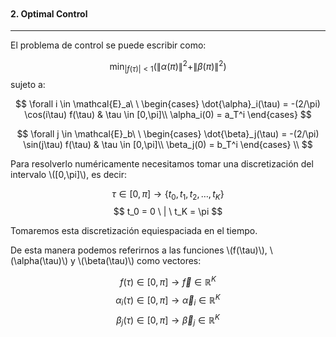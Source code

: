 <section>

<section>
<p style="padding-top:200px"></p>
</section>

<h4>2. Optimal Control</h4>
<hr>


<section>
<p>El problema de control se puede escribir como:</p>

$$
    \min_{|f(\tau) |<1} \Big(\|{\alpha}(\pi)\|^2 + \|  {\beta}(\pi)\|^2 \Big)
 $$
sujeto a:

 $$
     \forall i \in \mathcal{E}_a\ \ 
    \begin{cases}
        \dot{\alpha}_i(\tau) = -(2/\pi) \cos(i\tau) f(\tau) & \tau \in [0,\pi]\\
        \alpha_i(0) = a_T^i
    \end{cases} 
$$

$$
     \forall j \in \mathcal{E}_b\ \ 
    \begin{cases}
        \dot{\beta}_j(\tau) = -(2/\pi) \sin(j\tau) f(\tau) & \tau \in [0,\pi]\\
        \beta_j(0) =  b_T^i
    \end{cases} \\
$$
</section>

<!--  -->
<section >

<p>Para resolverlo numéricamente necesitamos tomar una discretización del intervalo \([0,\pi]\), es decir:</p>

$$
    \tau \in [0,\pi] \rightarrow {\{t_0,t_1,t_2, \dots,t_{K}\}}
$$
$$
    t_0 = 0 \ | \ t_K = \pi
$$

<p>Tomaremos esta discretización equiespaciada en el tiempo.</p>
</section>


<!--  -->

<section>
    
<p>De esta manera podemos referirnos a las funciones \(f(\tau)\), \(\alpha(\tau)\) y \(\beta(\tau)\) como vectores:</p>

$$ f(\tau) \in [0,\pi] \rightarrow \vec{f} \in \mathbb{R}^K $$
$$ \alpha_i(\tau) \in [0,\pi] \rightarrow \vec{\alpha}_i \in \mathbb{R}^K $$
$$ \beta_j(\tau) \in [0,\pi] \rightarrow \vec{\beta}_j \in \mathbb{R}^K $$

</section> 

</section>